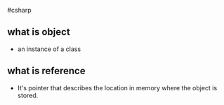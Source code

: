 #csharp 

## what is object
- an instance of a class

## what is reference
- It's pointer that describes the location in memory where the object is stored.


